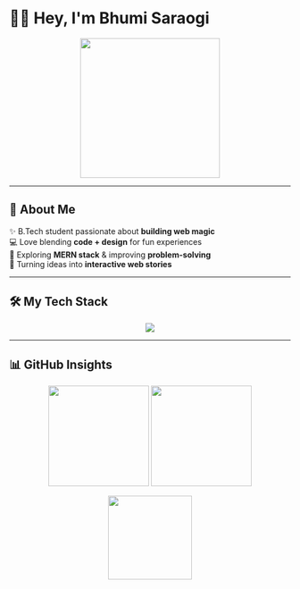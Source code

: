 # 👩‍💻 Hey, I'm Bhumi Saraogi  

<p align="center">
  <img src="https://media.giphy.com/media/WUlplcMpOCEmTGBtBW/giphy.gif" width="250px" />
</p>

---

## 🚀 About Me
✨ B.Tech student passionate about **building web magic**  
💻 Love blending **code + design** for fun experiences  
🌱 Exploring **MERN stack** & improving **problem-solving**  
🎨 Turning ideas into **interactive web stories**  

---

## 🛠️ My Tech Stack  
<p align="center">
  <img src="https://skillicons.dev/icons?i=c,python,html,css,js,bootstrap,nodejs,express,mongodb,mysql,figma,git,github&perline=7" />
</p>

---

## 📊 GitHub Insights  

<p align="center">
  <img src="https://github-readme-stats.vercel.app/api?username=YOURUSERNAME&show_icons=true&theme=react&hide_border=true&bg_color=0D1117&title_color=F85D7F&icon_color=F8D866" height="180em"/>
  <img src="https://github-readme-streak-stats.herokuapp.com/?user=YOURUSERNAME&theme=react&hide_border=true&background=0D1117&ring=F85D7F&fire=F85D7F&currStreakLabel=F85D7F" height="180em"/>
</p>

<p align="center">
  <img src="https://github-readme-stats.vercel.app/api/top-langs/?username=YOURUSERNAME&layout=compact&theme=react&hide_border=true&bg_color=0D1117&title_color=F85D7F" height="150em"/>
</p>


